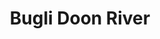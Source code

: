 ---
title: "Bugli Doon River"
title_bn: "বুগলি দুন নদী"
description: "Through Thakurpara and Paler Boltoli of Borguna district, it stars to flow and ends by meeting with Andharmanik river."
---